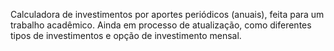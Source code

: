 Calculadora de investimentos por aportes periódicos (anuais), feita para um trabalho acadêmico. Ainda em processo de atualização, como diferentes tipos de investimentos e opção de investimento mensal.
